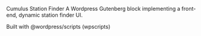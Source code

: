 Cumulus Station Finder
A Wordpress Gutenberg block implementing a front-end, dynamic station finder UI.

Built with @wordpress/scripts (wpscripts)
